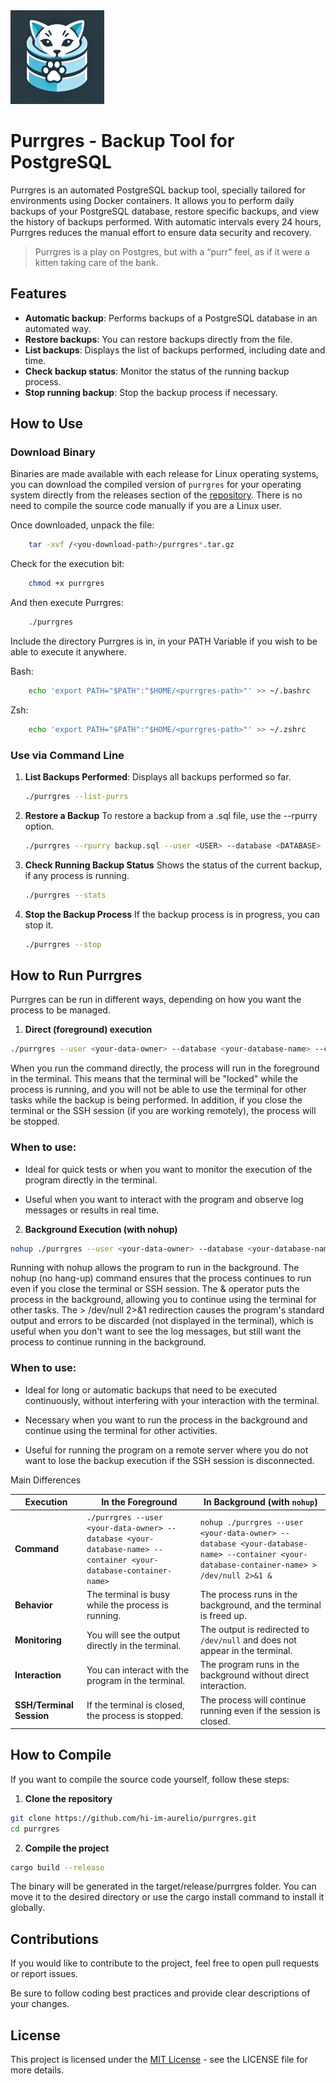 <img width="150px" src="https://github.com/hi-im-aurelio/purrgres/raw/master/static/icone.webp">

# Purrgres - Backup Tool for PostgreSQL

Purrgres is an automated PostgreSQL backup tool, specially tailored for environments using Docker containers. It allows you to perform daily backups of your PostgreSQL database, restore specific backups, and view the history of backups performed. With automatic intervals every 24 hours, Purrgres reduces the manual effort to ensure data security and recovery.

> Purrgres is a play on Postgres, but with a “purr” feel, as if it were
> a kitten taking care of the bank.

## Features

-   **Automatic backup**: Performs backups of a PostgreSQL database in an automated way.
-   **Restore backups**: You can restore backups directly from the file.
-   **List backups**: Displays the list of backups performed, including date and time.
-   **Check backup status**: Monitor the status of the running backup process.
-   **Stop running backup**: Stop the backup process if necessary.

## How to Use

### Download Binary

Binaries are made available with each release for Linux operating systems, you can download the compiled version of `purrgres` for your operating
system directly from the releases section of the [repository](https://github.com/hi-im-aurelio/purrgres/releases). There is no need to compile the
source code manually if you are a Linux user.

Once downloaded, unpack the file:

```bash
    tar -xvf /<you-download-path>/purrgres*.tar.gz
```

Check for the execution bit:

```bash
    chmod +x purrgres
```

And then execute Purrgres:

```bash
    ./purrgres
```

Include the directory Purrgres is in, in your PATH Variable if you wish to be able to execute it anywhere.

Bash:

```bash
    echo 'export PATH="$PATH":"$HOME/<purrgres-path>"' >> ~/.bashrc
```

Zsh:

```bash
    echo 'export PATH="$PATH":"$HOME/<purrgres-path>"' >> ~/.zshrc
```

### Use via Command Line

1. **List Backups Performed**:
   Displays all backups performed so far.

    ```bash
    ./purrgres --list-purrs
    ```

2. **Restore a Backup**
   To restore a backup from a .sql file, use the --rpurry option.

    ```bash
    ./purrgres --rpurry backup.sql --user <USER> --database <DATABASE> --container <CONTAINER>

    ```

3. **Check Running Backup Status**
   Shows the status of the current backup, if any process is running.

    ```bash
    ./purrgres --stats

    ```

4. **Stop the Backup Process**
   If the backup process is in progress, you can stop it.

    ```bash
    ./purrgres --stop

    ```

## How to Run Purrgres

Purrgres can be run in different ways, depending on how you want the process to be managed.

1. **Direct (foreground) execution**

```bash
./purrgres --user <your-data-owner> --database <your-database-name> --container <your-database-container-name>
```

When you run the command directly, the process will run in the foreground in the terminal. This means that the terminal will be "locked" while the process is running, and you will not be able to use the terminal for other tasks while the backup is being performed. In addition, if you close the terminal or the SSH session (if you are working remotely), the process will be stopped.

### When to use:

-   Ideal for quick tests or when you want to monitor the execution
    of the program directly in the terminal.

-   Useful when you want to interact with the program and observe log
    messages or results in real time.

2. **Background Execution (with nohup)**

```bash
nohup ./purrgres --user <your-data-owner> --database <your-database-name> --container <your-database-container-name> > /dev/null 2>&1 &
```

Running with nohup allows the program to run in the background. The nohup (no hang-up) command ensures that the process continues to run even if you close the terminal or SSH session. The & operator puts the process in the background, allowing you to continue using the terminal for other tasks. The > /dev/null 2>&1 redirection causes the program's standard output and errors to be discarded (not displayed in the terminal), which is useful when you don't want to see the log messages, but still want the process to continue running in the background.

### When to use:

-   Ideal for long or automatic backups that need to be executed continuously, without interfering with your interaction with the terminal.

-   Necessary when you want to run the process in the background and continue using the terminal for other activities.

-   Useful for running the program on a remote server where you do not want to lose the backup execution if the SSH session is disconnected.

Main Differences

| Execution                | In the Foreground                                                                                                | In Background (with `nohup`)                                                                                                              |
| ------------------------ | ---------------------------------------------------------------------------------------------------------------- | ----------------------------------------------------------------------------------------------------------------------------------------- |
| **Command**              | `./purrgres --user <your-data-owner> --database <your-database-name> --container <your-database-container-name>` | `nohup ./purrgres --user <your-data-owner> --database <your-database-name> --container <your-database-container-name> > /dev/null 2>&1 &` |
| **Behavior**             | The terminal is busy while the process is running.                                                               | The process runs in the background, and the terminal is freed up.                                                                         |
| **Monitoring**           | You will see the output directly in the terminal.                                                                | The output is redirected to `/dev/null` and does not appear in the terminal.                                                              |
| **Interaction**          | You can interact with the program in the terminal.                                                               | The program runs in the background without direct interaction.                                                                            |
| **SSH/Terminal Session** | If the terminal is closed, the process is stopped.                                                               | The process will continue running even if the session is closed.                                                                          |

## How to Compile

If you want to compile the source code yourself, follow these steps:

1. **Clone the repository**

```bash
git clone https://github.com/hi-im-aurelio/purrgres.git
cd purrgres
```

2. **Compile the project**

```bash
cargo build --release
```

The binary will be generated in the target/release/purrgres folder.
You can move it to the desired directory or use the cargo install command
to install it globally.

## Contributions

If you would like to contribute to the project, feel free to open pull
requests or report issues.

Be sure to follow coding best practices and provide
clear descriptions of your changes.

## License

This project is licensed under the [MIT License](./LICENSE) - see the LICENSE file for more details.
